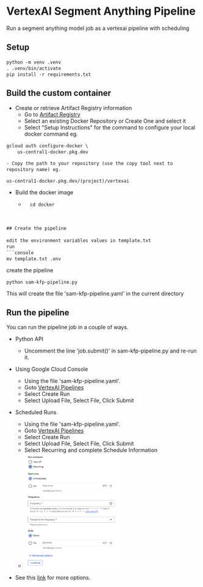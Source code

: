 # VertexAI Segment Anything Pipeline
Run a segment anything model job as a vertexai pipeline with scheduling

## Setup
```console
python -m venv .venv
. .venv/bin/activate
pip install -r requirements.txt
```

## Build the custom container

- Create or retrieve Artifact Registry information
    - Go to [Artifact Registry](https://console.cloud.google.com/artifacts)
    - Select an existing Docker Repository or Create One and select it
    - Select "Setup Instructions" for the command to configure your local docker command eg. 
```console
gcloud auth configure-docker \
    us-central1-docker.pkg.dev
```    
    - Copy the path to your repository (use the copy tool next to repository name) eg.
```
us-central1-docker.pkg.dev/(project)/vertexai
```

- Build the docker image
    - ```console
        cd docker
```


## Create the pipeline

edit the environment variables values in template.txt 
run
```console
mv template.txt .env
```
create the pipeline
```console
python sam-kfp-pipeline.py
```
This will create the file 'sam-kfp-pipeline.yaml' in the current directory

## Run the pipeline

You can run the pipeline job in a couple of ways. 

- Python API
    - Uncomment the line 'job.submit()' in sam-kfp-pipeline.py and re-run it. 

- Using Google Cloud Console
    - Using the file 'sam-kfp-pipeline.yaml'.
    - Goto [VertexAI Pipelines](https://console.cloud.google.com/vertex-ai/pipelines)
    - Select Create Run
    - Select Upload File, Select File, Click Submit

- Scheduled Runs
    - Using the file 'sam-kfp-pipeline.yaml'.
    - Goto [VertexAI Pipelines](https://console.cloud.google.com/vertex-ai/pipelines)
    - Select Create Run
    - Select Upload File, Select File, Click Submit
    - Select Recurring and complete Schedule Information
    - <img src="https://raw.githubusercontent.com/bmullan-code/vertexai-sam-pipeline/refs/heads/main/images/pipeline-schedule.png" alt="schedule" height="300"/>




- See this [link](https://cloud.google.com/vertex-ai/docs/pipelines/run-pipeline) for more options. 


